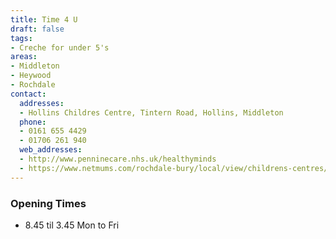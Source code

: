 ```yaml
---
title: Time 4 U
draft: false
tags:
- Creche for under 5's
areas:
- Middleton
- Heywood
- Rochdale
contact:
  addresses:
  - Hollins Childres Centre, Tintern Road, Hollins, Middleton
  phone:
  - 0161 655 4429
  - 01706 261 940
  web_addresses:
  - http://www.penninecare.nhs.uk/healthyminds
  - https://www.netmums.com/rochdale-bury/local/view/childrens-centres/centres/hollin-children-s-centre
---
```


### Opening Times
* 8.45 til 3.45 Mon to Fri

